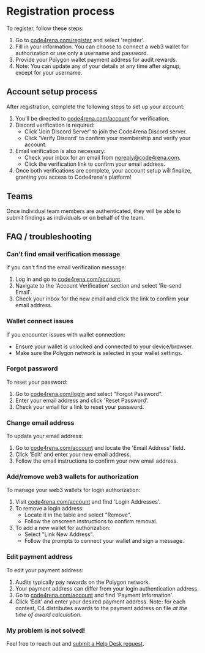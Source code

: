 # Registration process

To register, follow these steps:

1. Go to [code4rena.com/register](https://code4rena.com/register/account) and select 'register'.
2. Fill in your information. You can choose to connect a web3 wallet for authorization or use only a username and password.
3. Provide your Polygon wallet payment address for audit rewards.
4. Note: You can update any of your details at any time after signup, except for your username.

## Account setup process

After registration, complete the following steps to set up your account:

1. You'll be directed to [code4rena.com/account](https://code4rena.com/account) for verification.
2. Discord verification is required:
   - Click 'Join Discord Server' to join the Code4rena Discord server.
   - Click 'Verify Discord' to confirm your membership and verify your account.
3. Email verification is also necessary:
   - Check your inbox for an email from noreply@code4rena.com.
   - Click the verification link to confirm your email address.
4. Once both verifications are complete, your account setup will finalize, granting you access to Code4rena's platform!

## Teams

Once individual team members are authenticated, they will be able to submit findings as individuals or on behalf of the team.

## FAQ / troubleshooting

### Can't find email verification message

If you can't find the email verification message:

1. Log in and go to [code4rena.com/account](https://code4rena.com/account).
2. Navigate to the 'Account Verification' section and select 'Re-send Email'.
3. Check your inbox for the new email and click the link to confirm your email address.

### Wallet connect issues

If you encounter issues with wallet connection:

- Ensure your wallet is unlocked and connected to your device/browser.
- Make sure the Polygon network is selected in your wallet settings.

### Forgot password

To reset your password:

1. Go to [code4rena.com/login](https://code4rena.com/login) and select "Forgot Password".
2. Enter your email address and click 'Reset Password'.
3. Check your email for a link to reset your password.

### Change email address

To update your email address:

1. Go to [code4rena.com/account](https://code4rena.com/account) and locate the 'Email Address' field.
2. Click 'Edit' and enter your new email address.
3. Follow the email instructions to confirm your new email address.

### Add/remove web3 wallets for authorization

To manage your web3 wallets for login authorization:

1. Visit [code4rena.com/account](https://code4rena.com/account) and find 'Login Addresses'.
2. To remove a login address:
   - Locate it in the table and select "Remove".
   - Follow the onscreen instructions to confirm removal.
3. To add a new wallet for authorization:
   - Select "Link New Address".
   - Follow the prompts to connect your wallet and sign a message.

### Edit payment address

To edit your payment address:

1. Audits typically pay rewards on the Polygon network.
2. Your payment address can differ from your login authentication address.
3. Go to [code4rena.com/account](https://code4rena.com/account) and find 'Payment Information'.
4. Click 'Edit' and enter your desired payment address.
Note: for each contest, C4 distributes awards to the payment address on file *at the time of award calculation*.

### My problem is not solved!

Feel free to reach out and [submit a Help Desk request](https://code4rena.com/help/).
